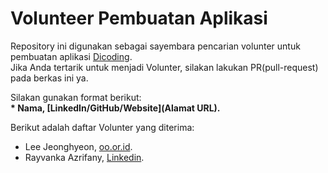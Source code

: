 # Volunteer Pembuatan Aplikasi
Repository ini digunakan sebagai sayembara pencarian volunter untuk pembuatan aplikasi [Dicoding](www.dicoding.com).<br>
Jika Anda tertarik untuk menjadi Volunter, silakan lakukan PR(pull-request) pada berkas ini ya.<br>

Silakan gunakan format berikut:<br>
**\* Nama, [LinkedIn/GitHub/Website](Alamat URL).**  

Berikut adalah daftar Volunter yang diterima:
* Lee Jeonghyeon, [oo.or.id](https://oo.or.id).
* Rayvanka Azrifany, [Linkedin](https://www.linkedin.com/in/rayvanka-azrifany/).
